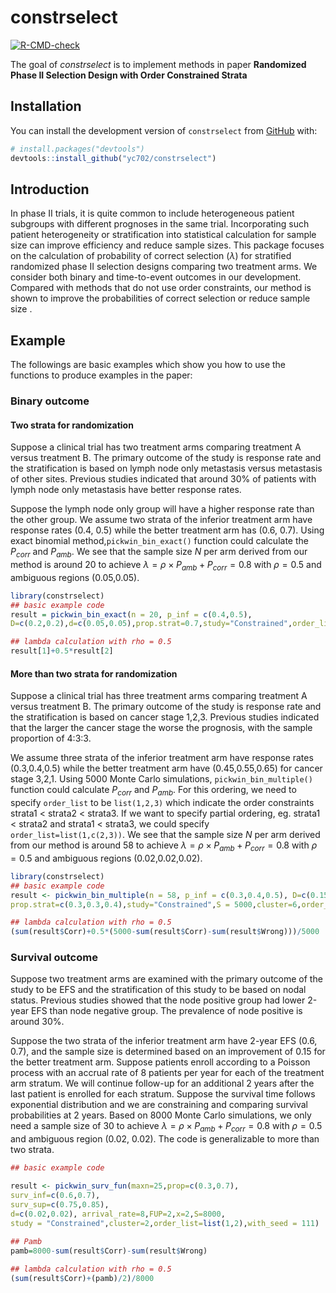 
# constrselect

<!-- badges: start -->
[![R-CMD-check](https://github.com/yc702/constrselect/actions/workflows/R-CMD-check.yaml/badge.svg)](https://github.com/yc702/constrselect/actions/workflows/R-CMD-check.yaml)
<!-- badges: end -->

The goal of *constrselect* is to implement methods in paper **Randomized Phase II Selection Design with Order Constrained Strata**

## Installation

You can install the development version of `constrselect` from [GitHub](https://github.com/) with:

``` r
# install.packages("devtools")
devtools::install_github("yc702/constrselect")
```

## Introduction

In phase II trials, it is quite common to include heterogeneous patient subgroups with different prognoses in the same trial. Incorporating such patient heterogeneity or stratification into statistical calculation for sample size can improve efficiency and reduce sample sizes. This package focuses on the calculation of probability of correct selection ($\lambda$) for stratified randomized phase II selection designs comparing two treatment arms. We consider both binary and time-to-event outcomes in our development. Compared with methods that do not use order constraints, our method is shown to improve the probabilities of correct selection or reduce sample size . 


## Example

The followings are basic examples which show you how to use the functions to produce examples in the paper:

### Binary outcome

#### Two strata for randomization

Suppose a clinical trial has two treatment arms comparing treatment A versus treatment B. The primary outcome of the study is response rate and the stratification is based on lymph node only metastasis versus metastasis of other sites. Previous studies indicated that around 30\% of patients with lymph node only metastasis have better response rates. 

Suppose the lymph node only group will have a higher response rate than the other group. We assume two strata of the inferior treatment arm have response rates (0.4, 0.5) while the better treatment arm has (0.6, 0.7). Using exact binomial method,`pickwin_bin_exact()` function could calculate the $P_{corr}$ and $P_{amb}$. We see that the sample size $N$ per arm derived from our method is around 20 to achieve $\lambda = \rho \times P_{amb}+P_{corr}= 0.8$ with $\rho = 0.5$ and ambiguous regions (0.05,0.05). 
``` r
library(constrselect)
## basic example code
result = pickwin_bin_exact(n = 20, p_inf = c(0.4,0.5),
D=c(0.2,0.2),d=c(0.05,0.05),prop.strat=0.7,study="Constrained",order_list=list(1,2))

## lambda calculation with rho = 0.5
result[1]+0.5*result[2]

```

#### More than two strata for randomization

Suppose a clinical trial has three treatment arms comparing treatment A versus treatment B. The primary outcome of the study is response rate and the stratification is based on cancer stage 1,2,3. Previous studies indicated that the larger the cancer stage the worse the prognosis, with the sample proportion of 4:3:3. 

We assume three strata of the inferior treatment arm have response rates (0.3,0.4,0.5) while the better treatment arm have (0.45,0.55,0.65) for cancer stage 3,2,1. Using 5000 Monte Carlo simulations, `pickwin_bin_multiple()` function could calculate $P_{corr}$ and $P_{amb}$. For this ordering, we need to specify `order_list` to be `list(1,2,3)` which indicate the order constraints strata1 < strata2 < strata3. If we want to specify partial ordering, eg. strata1 < strata2 and strata1 < strata3, we could specify `order_list=list(1,c(2,3))`. We see that the sample size $N$ per arm derived from our method is around 58 to achieve $\lambda = \rho \times P_{amb}+P_{corr}= 0.8$ with $\rho = 0.5$ and ambiguous regions (0.02,0.02,0.02). 
``` r
library(constrselect)
## basic example code
result <- pickwin_bin_multiple(n = 58, p_inf = c(0.3,0.4,0.5), D=c(0.15,0.15,0.15),d=c(0.02,0.02,0.02),
prop.strat=c(0.3,0.3,0.4),study="Constrained",S = 5000,cluster=6,order_list=list(1,2,3))

## lambda calculation with rho = 0.5
(sum(result$Corr)+0.5*(5000-sum(result$Corr)-sum(result$Wrong)))/5000

```



### Survival outcome

Suppose two treatment arms are examined with the primary outcome of the study to be EFS and the stratification of this study to be based on nodal status. Previous studies showed that the node positive group had lower 2-year EFS than node negative group. The prevalence of node positive is around 30\%. 

Suppose the two strata of the inferior treatment arm have 2-year EFS (0.6, 0.7), and the sample size is determined based on an improvement of 0.15 for the better treatment arm. Suppose patients enroll according to a Poisson process with an accrual rate of 8 patients per year for each of the treatment arm stratum. We will continue follow-up for an additional 2 years after the last patient is enrolled for each stratum. Suppose the survival time follows exponential distribution and we are constraining and comparing survival probabilities at 2 years. Based on 8000 Monte Carlo simulations, we only need a sample size of 30 to achieve $\lambda =\rho \times P_{amb}+P_{corr}= 0.8$ with $\rho = 0.5$ and ambiguous region (0.02, 0.02). The code is generalizable to more than two strata.

``` r
## basic example code

result <- pickwin_surv_fun(maxn=25,prop=c(0.3,0.7),
surv_inf=c(0.6,0.7),
surv_sup=c(0.75,0.85),
d=c(0.02,0.02), arrival_rate=8,FUP=2,x=2,S=8000,
study = "Constrained",cluster=2,order_list=list(1,2),with_seed = 111)
                           
## Pamb
pamb=8000-sum(result$Corr)-sum(result$Wrong)

## lambda calculation with rho = 0.5
(sum(result$Corr)+(pamb)/2)/8000



```
